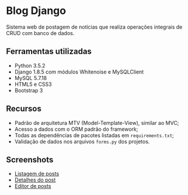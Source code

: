 # Blog Django
Sistema web de postagem de notícias que realiza operações integrais de CRUD com banco de dados.

## Ferramentas utilizadas
- Python 3.5.2
- Django 1.8.5 com módulos Whitenoise e MySQLClient
- MySQL 5.7.18
- HTML5 e CSS3
- Bootstrap 3

## Recursos
- Padrão de arquitetura MTV (Model-Template-View), similar ao MVC;
- Acesso a dados com o ORM padrão do framework;
- Todas as dependências de pacotes listadas em `requirements.txt`;
- Validação de dados nos arquivos `forms.py` dos projetos.

## Screenshots
* [Listagem de posts](https://raw.githubusercontent.com/marcomvidal/BlogDjango/master/screenshot_listagem.png)
* [Detalhes do post](https://raw.githubusercontent.com/marcomvidal/BlogDjango/master/screenshot_post.png)
* [Editor de posts](https://raw.githubusercontent.com/marcomvidal/BlogDjango/master/screenshot_editor.png)
